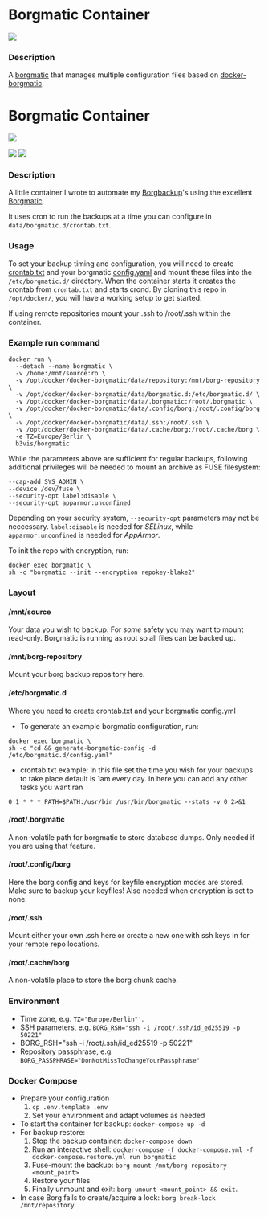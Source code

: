 # Borgmatic Container

<img src="https://github.com/witten/borgmatic/raw/master/docs/static/borgmatic.png" />

### Description

A [borgmatic](https://github.com/witten/borgmatic) that manages multiple configuration files based on [docker-borgmatic](https://github.com/b3vis/docker-borgmatic).

# Borgmatic Container

<img src="https://github.com/witten/borgmatic/raw/master/docs/static/borgmatic.png" />

[![](https://images.microbadger.com/badges/image/b3vis/borgmatic.svg)](https://microbadger.com/images/b3vis/borgmatic "Get your own image badge on microbadger.com") <img src="https://img.shields.io/docker/pulls/b3vis/borgmatic.svg" />

### Description

A little container I wrote to automate my [Borgbackup](https://github.com/borgbackup)'s using the excellent [Borgmatic](https://github.com/witten/borgmatic).

It uses cron to run the backups at a time you can configure in `data/borgmatic.d/crontab.txt`.

### Usage

To set your backup timing and configuration, you will need to create [crontab.txt](data/borgmatic.d/crontab.txt) and your borgmatic [config.yaml](data/borgmatic.d/config.yaml) and mount these files into the `/etc/borgmatic.d/` directory. When the container starts it creates the crontab from `crontab.txt` and starts crond. By cloning this repo in `/opt/docker/`, you will have a working setup to get started.

If using remote repositories mount your .ssh to /root/.ssh within the container.

### Example run command

```
docker run \
  --detach --name borgmatic \
  -v /home:/mnt/source:ro \
  -v /opt/docker/docker-borgmatic/data/repository:/mnt/borg-repository \
  -v /opt/docker/docker-borgmatic/data/borgmatic.d:/etc/borgmatic.d/ \
  -v /opt/docker/docker-borgmatic/data/.borgmatic:/root/.borgmatic \
  -v /opt/docker/docker-borgmatic/data/.config/borg:/root/.config/borg \
  -v /opt/docker/docker-borgmatic/data/.ssh:/root/.ssh \
  -v /opt/docker/docker-borgmatic/data/.cache/borg:/root/.cache/borg \
  -e TZ=Europe/Berlin \
  b3vis/borgmatic
```

While the parameters above are sufficient for regular backups, following additional privileges will be needed to mount an archive as FUSE filesystem:

```
--cap-add SYS_ADMIN \
--device /dev/fuse \
--security-opt label:disable \
--security-opt apparmor:unconfined
```

Depending on your security system, `--security-opt` parameters may not be neccessary. `label:disable` is needed for _SELinux_, while `apparmor:unconfined` is needed for _AppArmor_.

To init the repo with encryption, run:

```
docker exec borgmatic \
sh -c "borgmatic --init --encryption repokey-blake2"
```

### Layout

#### /mnt/source

Your data you wish to backup. For _some_ safety you may want to mount read-only. Borgmatic is running as root so all files can be backed up.

#### /mnt/borg-repository

Mount your borg backup repository here.

#### /etc/borgmatic.d

Where you need to create crontab.txt and your borgmatic config.yml

- To generate an example borgmatic configuration, run:

```
docker exec borgmatic \
sh -c "cd && generate-borgmatic-config -d /etc/borgmatic.d/config.yaml"
```

- crontab.txt example: In this file set the time you wish for your backups to take place default is 1am every day. In here you can add any other tasks you want ran

```
0 1 * * * PATH=$PATH:/usr/bin /usr/bin/borgmatic --stats -v 0 2>&1
```

#### /root/.borgmatic

A non-volatile path for borgmatic to store database dumps. Only needed if you are using that feature.

#### /root/.config/borg

Here the borg config and keys for keyfile encryption modes are stored. Make sure to backup your keyfiles! Also needed when encryption is set to none.

#### /root/.ssh

Mount either your own .ssh here or create a new one with ssh keys in for your remote repo locations.

#### /root/.cache/borg

A non-volatile place to store the borg chunk cache.

### Environment

- Time zone, e.g. `TZ="Europe/Berlin"'`.
- SSH parameters, e.g. `BORG_RSH="ssh -i /root/.ssh/id_ed25519 -p 50221"`
- BORG_RSH="ssh -i /root/.ssh/id_ed25519 -p 50221"
- Repository passphrase, e.g. `BORG_PASSPHRASE="DonNotMissToChangeYourPassphrase"`

### Docker Compose

- Prepare your configuration
  1. `cp .env.template .env`
  2. Set your environment and adapt volumes as needed
- To start the container for backup: `docker-compose up -d`
- For backup restore:
  1. Stop the backup container: `docker-compose down`
  2. Run an interactive shell: `docker-compose -f docker-compose.yml -f docker-compose.restore.yml run borgmatic`
  3. Fuse-mount the backup: `borg mount /mnt/borg-repository <mount_point>`
  4. Restore your files
  5. Finally unmount and exit: `borg umount <mount_point> && exit`.
- In case Borg fails to create/acquire a lock: `borg break-lock /mnt/repository`
